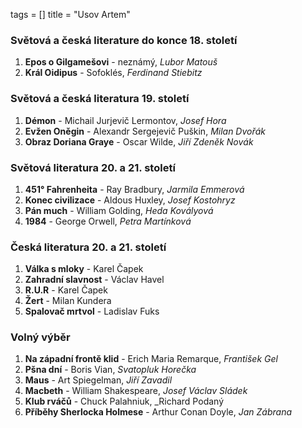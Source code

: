 tags = []
title = "Usov Artem"

### Světová a česká literature do konce 18. století
1. __Epos o Gilgamešovi__ - neznámý, _Lubor Matouš_
0. __Král Oidipus__ - Sofoklés, _Ferdinand Stiebitz_

### Světová a česká literatura 19. století
1. __Démon__ - Michail Jurjevič Lermontov, _Josef Hora_
0. __Evžen Oněgin__ - Alexandr Sergejevič Puškin, _Milan Dvořák_
0. __Obraz Doriana Graye__ - Oscar Wilde, _Jiří Zdeněk Novák_

### Světová literatura 20. a 21. století
1. __451° Fahrenheita__ - Ray Bradbury, _Jarmila Emmerová_
0. __Konec civilizace__ - Aldous Huxley, _Josef Kostohryz_
0. __Pán much__ - William Golding, _Heda Kovályová_
0. __1984__ - George Orwell, _Petra Martínková_

### Česká literatura 20. a 21. století
1. __Válka s mloky__ - Karel Čapek
0. __Zahradní slavnost__ - Václav Havel
0. __R.U.R__ - Karel Čapek
0. __Žert__ - Milan Kundera
0. __Spalovač mrtvol__ - Ladislav Fuks

### Volný výběr
1. __Na západní frontě klid__ - Erich Maria Remarque, _František Gel_
0. __Pšna dní__ - Boris Vian, _Svatopluk Horečka_
0. __Maus__ - Art Spiegelman, _Jiří Zavadil_
0. __Macbeth__ - William Shakespeare, _Josef Václav Sládek_
0. __Klub rváčů__ - Chuck Palahniuk, _Richard Podaný
0. __Příběhy Sherlocka Holmese__ - Arthur Conan Doyle, _Jan Zábrana_
